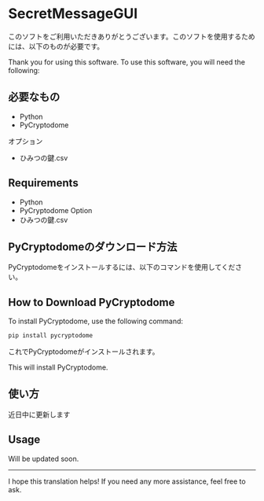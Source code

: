 # SecretMessageGUI

このソフトをご利用いただきありがとうございます。このソフトを使用するためには、以下のものが必要です。

Thank you for using this software. To use this software, you will need the following:

## 必要なもの

- Python
- PyCryptodome

オプション
- ひみつの鍵.csv

## Requirements

- Python
- PyCryptodome
Option
- ひみつの鍵.csv

## PyCryptodomeのダウンロード方法

PyCryptodomeをインストールするには、以下のコマンドを使用してください。

## How to Download PyCryptodome

To install PyCryptodome, use the following command:

```sh
pip install pycryptodome
```

これでPyCryptodomeがインストールされます。

This will install PyCryptodome.

## 使い方

近日中に更新します

## Usage

Will be updated soon.

---

I hope this translation helps! If you need any more assistance, feel free to ask.